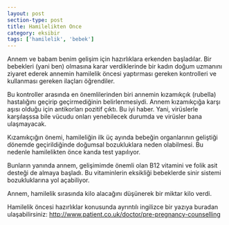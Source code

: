 ```yaml
---
layout: post
section-type: post
title: Hamilelikten Once
category: eksibir
tags: ['hamilelik', 'bebek']
---
```


Annem ve babam benim gelişim için hazırlıklara erkenden başladılar. Bir bebekleri (yani ben) olmasına karar verdiklerinde bir kadın doğum uzmanını ziyaret ederek annemin hamilelik öncesi yaptırması gereken kontrolleri ve kullanması gereken ilaçları öğrendiler.

Bu kontroller arasında en önemlilerinden biri annemin kızamıkçık (rubella) hastalığını geçirip geçirmediğinin belirlenmesiydi. Annem kızamıkçığa karşı aşısı olduğu için antikorları pozitif çıktı. Bu iyi haber. Yani, virüslerle karşılaşssa bile vücudu onları yenebilecek durumda ve virüsler bana ulaşmayacak.

Kızamıkçığın önemi, hamileliğin ilk üç ayında bebeğin organlarının geliştiği dönemde geçirildiğinde doğumsal bozukluklara neden olabilmesi. Bu nedenle hamilelikten önce kanda test yapılıyor.

Bunların yanında annem, gelişimimde önemli olan B12 vitamini ve folik asit desteği de almaya başladı. Bu vitaminlerin eksikliği bebeklerde sinir sistemi bozukluklarına yol açabiliyor.

Annem, hamilelik sırasında kilo alacağını düşünerek bir miktar kilo verdi.

Hamilelik öncesi hazırlıklar konusunda ayrıntılı ingilizce bir yazıya buradan ulaşabilirsiniz: <a href="http://www.patient.co.uk/doctor/pre-pregnancy-counselling">http://www.patient.co.uk/doctor/pre-pregnancy-counselling</a>
